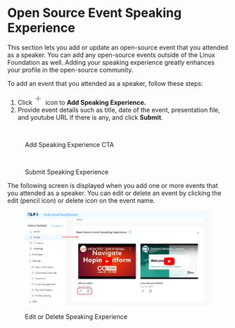 # Open Source Event Speaking Experience

This section lets you add or update an open-source event that you attended as a speaker. You can add any open-source events outside of the Linux Foundation as well. Adding your speaking experience greatly enhances your profile in the open-source community.&#x20;

To add an event that you attended as a speaker, follow these steps:

1. Click <img src="../../.gitbook/assets/image (1) (1) (1) (1) (1).png" alt="" data-size="original"> icon to **Add Speaking Experience.**
2. Provide event details such as title, date of the event, presentation file, and youtube URL if there is any, and click **Submit**.

<figure><img src="../../.gitbook/assets/Open Source Event.PNG" alt=""><figcaption><p>Add Speaking Experience CTA</p></figcaption></figure>

<figure><img src="../../.gitbook/assets/submit speaking experience.png" alt=""><figcaption><p>Submit Speaking Experience</p></figcaption></figure>

The following screen is displayed when you add one or more events that you attended as a speaker. You can edit or delete an event by clicking the edit (pencil icon) or delete icon on the event name.

<figure><img src="../../.gitbook/assets/2023-09-13_21h12_48.png" alt=""><figcaption><p>Edit or Delete Speaking Experience</p></figcaption></figure>

